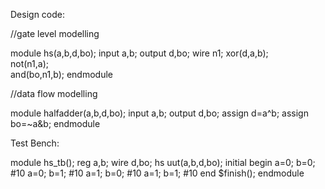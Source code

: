 Design code:

//gate level modelling

module hs(a,b,d,bo);
input a,b;
output d,bo;
wire n1;
xor(d,a,b);    
not(n1,a);    
and(bo,n1,b);
endmodule

//data flow modelling

module halfadder(a,b,d,bo);
input a,b;
output d,bo;
assign d=a^b;
assign bo=~a&b;
endmodule


Test Bench:

module hs_tb();
reg a,b;
wire d,bo;
hs uut(a,b,d,bo);
initial begin
a=0;
b=0;
#10
a=0;
b=1;
#10
a=1;
b=0;
#10
a=1;
b=1;
#10
end
$finish();
endmodule
